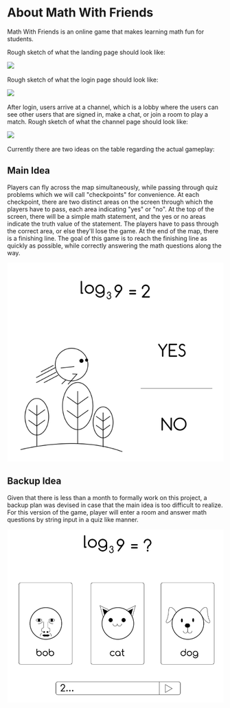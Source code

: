 # About Math With Friends

Math With Friends is an online game that makes learning math fun for students.

Rough sketch of what the landing page should look like:

![](images/landing_sketch.jpg)

Rough sketch of what the login page should look like:

![](images/login_sketch.jpg)

After login, users arrive at a channel, which is a lobby where the users can see other users that are signed in, make a chat, or join a room to play a match. Rough sketch of what the channel page should look like:

![](images/channel_sketch.jpg)

Currently there are two ideas on the table regarding the actual gameplay:

## Main Idea

Players can fly across the map simultaneously, while passing through quiz problems which we will call "checkpoints" for convenience. At each checkpoint, there are two distinct areas on the screen through which the players have to pass, each area indicating "yes" or "no". At the top of the screen, there will be a simple math statement, and the yes or no areas indicate the truth value of the statement. The players have to pass through the correct area, or else they'll lose the game. At the end of the map, there is a finishing line. The goal of this game is to reach the finishing line as quickly as possible, while correctly answering the math questions along the way.

![](images/main_idea.png)

## Backup Idea

Given that there is less than a month to formally work on this project, a backup plan was devised in case that the main idea is too difficult to realize. For this version of the game, player will enter a room and answer math questions by string input in a quiz like manner.

![](images/backup_idea.png)
